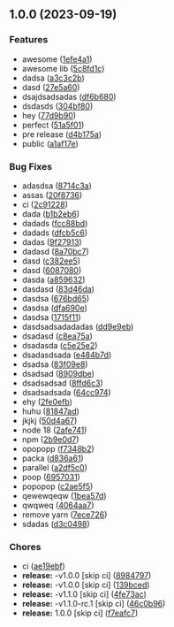 ## 1.0.0 (2023-09-19)


### Features

* awesome ([1efe4a1](https://github.com/devdanco/mono-dev/commit/1efe4a1b029044758edae5a2f854a95413aa40f3))
* awesome lib ([5c8fd1c](https://github.com/devdanco/mono-dev/commit/5c8fd1c1ab05042971ecde4a90c8264f9e2f6043))
* dadsa ([a3c3c2b](https://github.com/devdanco/mono-dev/commit/a3c3c2ba217698fb4463fc0c01f36946dc9fe9ca))
* dasd ([27e5a60](https://github.com/devdanco/mono-dev/commit/27e5a60584a037e618949cd10b8f281729aeb0dd))
* dsajdsadsadas ([df6b680](https://github.com/devdanco/mono-dev/commit/df6b680f3db3f57c515cd773a754b69ab0f7c38c))
* dsdasds ([304bf80](https://github.com/devdanco/mono-dev/commit/304bf802b185fa4ccadd410841a5cbc9660e8171))
* hey ([77d9b90](https://github.com/devdanco/mono-dev/commit/77d9b90da10f11c07b06688cea4435363c454ce6))
* perfect ([51a5f01](https://github.com/devdanco/mono-dev/commit/51a5f01f273fb036c0335601fe4f5628057a0001))
* pre release ([d4b175a](https://github.com/devdanco/mono-dev/commit/d4b175a7383a563a17e1b1b444bc9b4530f3ad4e))
* public ([a1af17e](https://github.com/devdanco/mono-dev/commit/a1af17e5e8e71f7fa6bf4b99dca74f6e3fb5b363))


### Bug Fixes

* adasdsa ([8714c3a](https://github.com/devdanco/mono-dev/commit/8714c3a5f863be4ef31d27814ff229c8bcbf3e05))
* assas ([20f8736](https://github.com/devdanco/mono-dev/commit/20f873660e28e44fc102b937586862886d449a28))
* ci ([2c91228](https://github.com/devdanco/mono-dev/commit/2c9122875b8dd71d80cf917e864f6c067d8d3a21))
* dada ([b1b2eb6](https://github.com/devdanco/mono-dev/commit/b1b2eb6b82ba508b17a59f25cbca1e3c7416573c))
* dadads ([fcc88bd](https://github.com/devdanco/mono-dev/commit/fcc88bd16cd6fdce61e99c1c6571e6711fcb6037))
* dadads ([dfcb5c6](https://github.com/devdanco/mono-dev/commit/dfcb5c6bd84f0ac4d587e57e616e7ccac6db05f5))
* dadas ([9f27913](https://github.com/devdanco/mono-dev/commit/9f27913620edbdb88d08dbd7f2159782e118aec5))
* dadasd ([8a70bc7](https://github.com/devdanco/mono-dev/commit/8a70bc73060918caf9f5566ff453f19610c22bb5))
* dasd ([c382ee5](https://github.com/devdanco/mono-dev/commit/c382ee5aad63527f0efa201c8218ccab52e6144c))
* dasd ([6087080](https://github.com/devdanco/mono-dev/commit/6087080a114dac203245a871856dd2e2e465979d))
* dasda ([a859632](https://github.com/devdanco/mono-dev/commit/a859632df5cff29346a3cacbcc03584cefe728ea))
* dasdasd ([83d46da](https://github.com/devdanco/mono-dev/commit/83d46da2a7430e5a08f0ce883a10b606b68d7ea7))
* dasdsa ([676bd65](https://github.com/devdanco/mono-dev/commit/676bd651f9397767c0710148c5de408cecc49d22))
* dasdsa ([dfa690e](https://github.com/devdanco/mono-dev/commit/dfa690e09e78bbd3ffc34e21104f4d13723c6793))
* dasdsa ([1715f11](https://github.com/devdanco/mono-dev/commit/1715f11c44d9102bf690c31c6c7e5c99bf35126c))
* dasdsadsadadadas ([dd9e9eb](https://github.com/devdanco/mono-dev/commit/dd9e9ebf8bc1363d25cb6a9a2709020fb8fdcba5))
* dsadasd ([c8ea75a](https://github.com/devdanco/mono-dev/commit/c8ea75aae6b96b6b7b440970e5e628e5783b1a0a))
* dsadasda ([c5e25e2](https://github.com/devdanco/mono-dev/commit/c5e25e2b93802409d8e4b439fa49bb6351767346))
* dsadasdsada ([e484b7d](https://github.com/devdanco/mono-dev/commit/e484b7dfa7d501297c3cc8f4f219b4e4da197b0b))
* dsadsa ([83f09e8](https://github.com/devdanco/mono-dev/commit/83f09e8583cf3dc44dc6e82c056c16c785afc1ab))
* dsadsad ([8909dbe](https://github.com/devdanco/mono-dev/commit/8909dbec24bbe4b4ed775f45594d95443ba591ba))
* dsadsadsad ([8ffd6c3](https://github.com/devdanco/mono-dev/commit/8ffd6c36a0521b023286b4ca652d294ba6c4afaa))
* dsadsadsada ([64cc974](https://github.com/devdanco/mono-dev/commit/64cc97419eb7a34ace53c7cbdd1a92e4f099b788))
* ehy ([2fe0efb](https://github.com/devdanco/mono-dev/commit/2fe0efb71e7a01af327363b2fcb1f6c90f70d8a6))
* huhu ([81847ad](https://github.com/devdanco/mono-dev/commit/81847ad548bf3d6d75588061d78a000032079feb))
* jkjkj ([50d4a67](https://github.com/devdanco/mono-dev/commit/50d4a677de5358c87f871f9cc633387c560ac401))
* node 18 ([2afe741](https://github.com/devdanco/mono-dev/commit/2afe741018a142fa948a0985022e74715d31a9ca))
* npm ([2b9e0d7](https://github.com/devdanco/mono-dev/commit/2b9e0d73c108e091f3f83d8adc5968bebafa622d))
* opopopp ([f7348b2](https://github.com/devdanco/mono-dev/commit/f7348b2f86a810054d70f47194af06fa3f9e395d))
* packa ([d836a61](https://github.com/devdanco/mono-dev/commit/d836a61ae07947ea6e7b7a11de362b3065aea3f1))
* parallel ([a2df5c0](https://github.com/devdanco/mono-dev/commit/a2df5c05e33830168267d417a133ff587afaddd5))
* poop ([6957031](https://github.com/devdanco/mono-dev/commit/6957031329c2bed2585652831f152a3defde8cdc))
* popopop ([c2ae5f5](https://github.com/devdanco/mono-dev/commit/c2ae5f592e44289da8c744e3d0247fe14d3d9e55))
* qewewqeqw ([1bea57d](https://github.com/devdanco/mono-dev/commit/1bea57d213d21c7263d2e2c98457ae926771ddce))
* qwqweq ([4064aa7](https://github.com/devdanco/mono-dev/commit/4064aa758f7a430403afa38d63c610d20f19153e))
* remove yarn ([7ece726](https://github.com/devdanco/mono-dev/commit/7ece726c8c9aace8eb118e746ec1d6e145e67702))
* sdadas ([d3c0498](https://github.com/devdanco/mono-dev/commit/d3c04985b291c6a852d49ea23ae007059c39a3ce))


### Chores

* ci ([ae19ebf](https://github.com/devdanco/mono-dev/commit/ae19ebf82a60adcc908c4157446dd90bba9a22ad))
* **release:** -v1.0.0 [skip ci] ([8984797](https://github.com/devdanco/mono-dev/commit/89847971fd3f844d9562ca8a846345d42ea67e6c))
* **release:** -v1.0.0 [skip ci] ([139bced](https://github.com/devdanco/mono-dev/commit/139bcedee9918efde2b0342de711ba3261df6325))
* **release:** -v1.1.0 [skip ci] ([4fe73ac](https://github.com/devdanco/mono-dev/commit/4fe73ac3fe5909f6acf818911b9739d3832e14ca))
* **release:** -v1.1.0-rc.1 [skip ci] ([46c0b96](https://github.com/devdanco/mono-dev/commit/46c0b96758e0b6a4447ab1f4631d6e40adb96dfd))
* **release:** 1.0.0 [skip ci] ([f7eafc7](https://github.com/devdanco/mono-dev/commit/f7eafc7b5b821d05dbf037f0a1d64cdb1c80859b))
